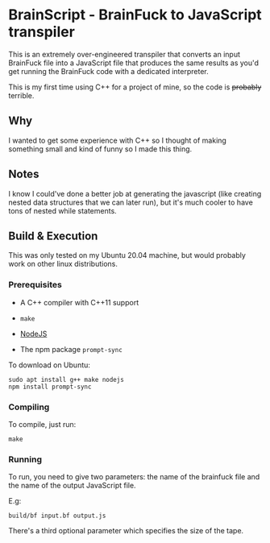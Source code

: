 # BrainScript - BrainFuck to JavaScript transpiler
This is an extremely over-engineered transpiler that converts an input
BrainFuck file into a JavaScript file that produces the same results
as you'd get running the BrainFuck code with a dedicated interpreter.

This is my first time using C++ for a project of mine,
so the code is ~~probably~~ terrible.

## Why
I wanted to get some experience with C++ so I thought of making something
small and kind of funny so I made this thing.

## Notes
I know I could've done a better job at generating the javascript
(like creating nested data structures that we can later run), but it's much
cooler to have tons of nested while statements.

## Build & Execution
This was only tested on my Ubuntu 20.04 machine, but would probably work
on other linux distributions.

### Prerequisites

* A C++ compiler with C++11 support

* `make`

* [NodeJS](https://nodejs.org/)

* The npm package `prompt-sync`

To download on Ubuntu:
```
sudo apt install g++ make nodejs
npm install prompt-sync
```


### Compiling
To compile, just run:
```
make
```

### Running
To run, you need to give two parameters: the name of the brainfuck file
and the name of the output JavaScript file.

E.g:
```
build/bf input.bf output.js
```

There's a third optional parameter which specifies the size of the tape.
